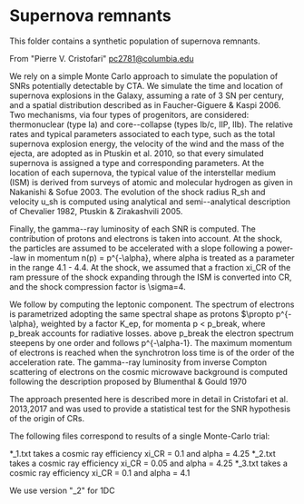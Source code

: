 # Supernova remnants

This folder contains a synthetic population of supernova remnants.

From "Pierre V. Cristofari" <pc2781@columbia.edu>

We rely on a simple Monte Carlo approach to simulate the population of SNRs potentially detectable by CTA. 
We simulate the time and location of supernova explosions in the Galaxy, assuming a rate of 3 SN per century, and a spatial distribution described as in Faucher-Giguere & Kaspi 2006. Two mechanisms, via four types of progenitors, are considered: thermonuclear (type Ia) and core--collapse (types Ib/c, IIP, IIb). The relative rates and typical parameters associated to each type, such as the total supernova explosion energy, the velocity of the wind and the mass of the ejecta, are adopted as in Ptuskin et al. 2010, so that every simulated supernova is assigned a type and corresponding parameters. 
At the location of each supernova, the typical value of the interstellar medium (ISM) is derived from surveys of atomic and molecular hydrogen as given in Nakanishi & Sofue 2003. The evolution of the shock radius R_sh and velocity u_sh is computed using analytical and semi--analytical description of Chevalier 1982, Ptuskin & Zirakashvili 2005.  

Finally, the gamma--ray luminosity of each SNR is computed. The contribution of protons and electrons is taken into account. At the shock, the particles are assumed to be accelerated with a slope following a power--law in momentum n(p) = p^{-\alpha}, where alpha is treated as a parameter in the range 4.1 - 4.4. At the shock, we assumed that a fraction xi_CR of the ram pressure of the shock expanding through the ISM is converted into CR, and the shock compression factor is \sigma=4.  

We follow by computing the leptonic component. 
The spectrum of electrons is parametrized adopting the same spectral shape as protons $\propto p^{-\alpha}, weighted by a factor K_ep, for momenta p < p_break, where p_break accounts for radiative losses. above p_break the electron spectrum steepens by one order and follows p^{-\alpha-1}. The maximum momentum of electrons is reached when the synchrotron loss time is of the order of the acceleration rate. The gamma--ray luminosity from inverse Compton scattering of electrons on the cosmic microwave background is computed following the description proposed by Blumenthal & Gould 1970

The approach presented here is described more in detail in Cristofari et al. 2013,2017 and was used to provide a statistical test for the SNR hypothesis of the origin of CRs. 



The following files correspond to results of a single Monte-Carlo trial:  


*_1.txt takes a cosmic ray efficiency xi_CR = 0.1 and alpha = 4.25 
*_2.txt takes a cosmic ray efficiency xi_CR = 0.05 and alpha = 4.25 
*_3.txt takes a cosmic ray efficiency xi_CR = 0.1 and alpha = 4.1



We use version "_2" for 1DC
